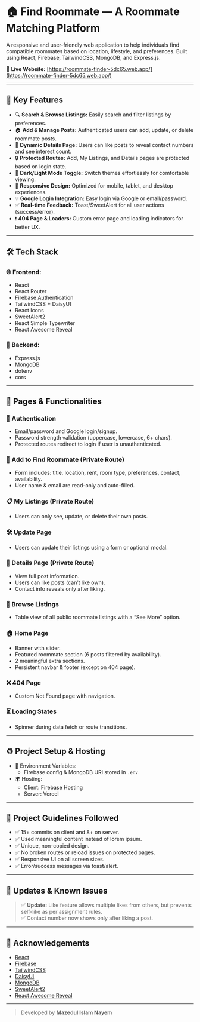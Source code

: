 # 🏠 Find Roommate — A Roommate Matching Platform

A responsive and user-friendly web application to help individuals find compatible roommates based on location, lifestyle, and preferences. Built using React, Firebase, TailwindCSS, MongoDB, and Express.js.

🔗 **Live Website:** [https://roommate-finder-5dc65.web.app/](https://roommate-finder-5dc65.web.app/)

---

## 🚀 Key Features

- 🔍 **Search & Browse Listings:** Easily search and filter listings by preferences.
- 🏠 **Add & Manage Posts:** Authenticated users can add, update, or delete roommate posts.
- 💬 **Dynamic Details Page:** Users can like posts to reveal contact numbers and see interest count.
- 🔒 **Protected Routes:** Add, My Listings, and Details pages are protected based on login state.
- 🌙 **Dark/Light Mode Toggle:** Switch themes effortlessly for comfortable viewing.
- 📱 **Responsive Design:** Optimized for mobile, tablet, and desktop experiences.
- 💡 **Google Login Integration:** Easy login via Google or email/password.
- ✅ **Real-time Feedback:** Toast/SweetAlert for all user actions (success/error).
- ❗ **404 Page & Loaders:** Custom error page and loading indicators for better UX.

---

## 🛠 Tech Stack

### 🌐 Frontend:
- React
- React Router
- Firebase Authentication
- TailwindCSS + DaisyUI
- React Icons
- SweetAlert2
- React Simple Typewriter
- React Awesome Reveal

### 🧪 Backend:
- Express.js
- MongoDB
- dotenv
- cors

---

## 📂 Pages & Functionalities

### 🔐 Authentication
- Email/password and Google login/signup.
- Password strength validation (uppercase, lowercase, 6+ chars).
- Protected routes redirect to login if user is unauthenticated.

### 🧾 Add to Find Roommate (Private Route)
- Form includes: title, location, rent, room type, preferences, contact, availability.
- User name & email are read-only and auto-filled.

### 📋 My Listings (Private Route)
- Users can only see, update, or delete their own posts.

### 🛠 Update Page
- Users can update their listings using a form or optional modal.

### 📄 Details Page (Private Route)
- View full post information.
- Users can like posts (can’t like own).
- Contact info reveals only after liking.

### 📑 Browse Listings
- Table view of all public roommate listings with a “See More” option.

### 🏠 Home Page
- Banner with slider.
- Featured roommate section (6 posts filtered by availability).
- 2 meaningful extra sections.
- Persistent navbar & footer (except on 404 page).

### ❌ 404 Page
- Custom Not Found page with navigation.

### ⏳ Loading States
- Spinner during data fetch or route transitions.

---

## ⚙️ Project Setup & Hosting

- 🔐 Environment Variables:
  - Firebase config & MongoDB URI stored in `.env`
- 🌍 Hosting:
  - Client: Firebase Hosting
  - Server: Vercel

---

## 📌 Project Guidelines Followed

- ✅ 15+ commits on client and 8+ on server.
- ✅ Used meaningful content instead of lorem ipsum.
- ✅ Unique, non-copied design.
- ✅ No broken routes or reload issues on protected pages.
- ✅ Responsive UI on all screen sizes.
- ✅ Error/success messages via toast/alert.

---

## 📣 Updates & Known Issues

> ✅ **Update:** Like feature allows multiple likes from others, but prevents self-like as per assignment rules.  
> ✅ Contact number now shows only after liking a post.

---

## 🙌 Acknowledgements

- [React](https://reactjs.org/)
- [Firebase](https://firebase.google.com/)
- [TailwindCSS](https://tailwindcss.com/)
- [DaisyUI](https://daisyui.com/)
- [MongoDB](https://www.mongodb.com/)
- [SweetAlert2](https://sweetalert2.github.io/)
- [React Awesome Reveal](https://react-awesome-reveal.morello.dev/)

---

> Developed by **Mazedul Islam Nayem**
